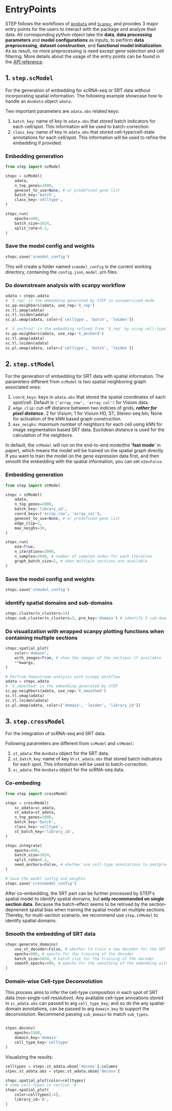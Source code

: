 # EntryPoints

STEP follows the workflows of [`AnnData`](https://anndata.readthedocs.io/en/latest/) and [`Scanpy`](https://scanpy.readthedocs.io/en/stable/), and provides 3 major entry points for the users to interact with the package and analyze their data. All corresponding python object take the **data**, **data processing parameters** and **model configurations** as inputs, to perform **data preprocessing**, **dataset construction**, and **functional model initialization**. 
As as result, no more preprocessing is need except gene selection and cell filtering.
More details about the usage of the entry points can be found in the [API reference](https://sggb0nd.github.io/step/autoapi/index.html#api-reference).

## 1. `step.scModel`
For the generation of embedding for scRNA-seq or SRT data without incorporating spatial information. The following example showcase how to handle an `AnnData` object `adata.`

Two important parameters are `adata.obs` related keys:
1. `batch_key`: name of key in `adata.obs` that stored batch indicators for each cell/spot. This information will be used to batch-correction.
2. `class_key`: name of key in `adata.obs` that stored cell-type/cell-state annotations for each cell/spot. This information will be used to refine the embedding if provided.

### Embedding generation

```python
from step import scModel

stepc = scModel(
    adata, 
    n_top_genes=2000,
    geneset_to_use=None, # or predefined gene list 
    batch_key='batch',
    class_key='celltype',
)

stepc.run(
    epochs=400,
    batch_size=1024,
    split_rate=0.2,
)
```

### Save the model config and weights
```python
stepc.save('scmodel_config')
```
This will create a folder named `scmodel_config` in the current working directory, containing the `config.json`, `model.pth` files.

### Do downstream analysis with scanpy workflow
```python
adata = stepc.adata
# 'X_rep' is the embedding generated by STEP in unsupervised mode
sc.pp.neighbors(adata, use_rep='X_rep')
sc.tl.umap(adata)
sc.tl.leiden(adata)
sc.pl.umap(adata, color=['celltype', 'batch', 'leiden'])

# 'X_anchrod' is the embedding refined from 'X_rep' by using cell-type annotations
sc.pp.neighbors(adata, use_rep='X_anchord')
sc.tl.umap(adata)
sc.tl.leiden(adata)
sc.pl.umap(adata, color=['celltype', 'batch', 'leiden'])
```

## 2. `step.stModel`
For the generation of embedding for SRT data with spatial information.
The parameters different from `scModel` is two spatial neighboring graph associated ones:
1. `coord_keys`: keys in `adata.obs` that stored the spatial coordinates of each spot/cell. Default is `('array_row', 'array_col')` for Visium data.
2. `edge_clip`: cut-off distance between two indicies of grids, ***rather for pixel distance***. 2 for Visium; 1 for Visium HD, ST, Stereo-seq bin; None for activation of the kNN based graph construction.
3. `max_neighs`: maximum number of neighbors for each cell using kNN for image segmentation based SRT data. Euclidean distance is used for the calculation of the neighbors.

In default, the `stModel` will run on the end-to-end mode(the '**fast mode**' in paper), which means the model will be trained on the spatial graph directly. If you want to train the model on the gene expression data first, and then smooth the embedding with the spatial information, you can set `e2e=False`.

### Embedding generation
```python
from step import stModel

stepc = stModel(
    adata, 
    n_top_genes=2000,
    batch_key='library_id',
    coord_keys=('array_row', 'array_col'),
    geneset_to_use=None, # or predefined gene list
    edge_clip=2,
    max_neighs=30,
)

stepc.run(
    e2e=True,
    n_iterations=2000,
    n_samples=2048, # number of sampled nodes for each iteration
    graph_batch_size=2, # when multiple sections are available
)
```

### Save the model config and weights
```python
stepc.save('stmodel_config')
```

### identify spatial domains and sub-domains
```python
stepc.cluster(n_clusters=10)
stepc.sub_cluster(n_clusters=3, pre_key='domain') # identify 3 sub-domains for each identified domains
```

### Do visualization with wrapped scanpy plotting functions when containing multiple sections
```python
stepc.spatial_plot(
    color='domain',
    with_images=True, # show the images of the sections if available
    **kwargs,
)

# Perfrom downstream analysis with scanpy workflow
adata = stepc.adata
# 'X_smoothed' is the embedding generated by STEP
sc.pp.neighbors(adata, use_rep='X_smoothed')
sc.tl.umap(adata)
sc.tl.leiden(adata)
sc.pl.umap(adata, color=['domain', 'leiden', 'library_id'])
```

## 3. `step.crossModel`
For the integration of scRNA-seq and SRT data.

Following parameters are different from `scModel` and `stModel`:
1. `st_adata`: the `AnnData` object for the SRT data.
2. `st_batch_key`: name of key in `st_adata.obs` that stored batch indicators for each spot. This information will be used to batch-correction.
3. `sc_adata`: the `AnnData` object for the scRNA-seq data.

### Co-embeding
```python
from step import crossModel

stepc = crossModel(
    sc_adata=sc_adata,
    st_adata=st_adata,
    n_top_genes=2000,
    batch_key='batch',
    class_key='celltype',
    st_batch_key='library_id',
)

stepc.integrate(
    epochs=400,
    batch_size=1024,
    split_rate=0.2,
    need_anchors=False, # whether use cell-type annotations to postprocess the co-embedding
)

# Save the model config and weights
stepc.save('crossmodel_config')
```

After co-embedding, the SRT part can be further processed by STEP's spatial model to identify spatial domains, but **only recommended on single section data**. Because the batch-effect seems to be retrived by the section-depnenent spatial bias when training the spatial model on multiple sections. Thereby, for multi-section scenario, we recommend use `step.stModel` to identify spatial domains.

### Smooth the embedding of SRT data
```python
stepc.generate_domains(
    use_st_decoder=False, # whether to train a new decoder for the SRT data
    epochs=800, # epochs for the training of the decoder
    batch_size=1024, # batch size for the training of the decoder
    smooth_epochs=800, # epochs for the smoothing of the embedding with training a spaital model
)
```

### Domain-wise Cell-type Deconvolution
This process aims to infer the cell-type composition in each spot of SRT data (non-single-cell resolution). Any available cell-type annoations stored in `sc_adata.obs` can passed to arg `cell_type_key`; and so do the any spatial-domain annotations, can be passed to arg `domain_key` to support the deconvolution. Recommend passing `sub_domain` to match `sub_types`.
```python

stpec.deconv(
    epochs=1500,
    domain_key='domain'
    cell_type_key='celltype'
)
```
Visualizing the results:
```python
celltypes = stepc.st_adata.obsm['deconv'].columns
stpec.st_adata.obs = stpec.st_adata.obsm['deconv']

stepc.spatial_plot(color=celltypes)
# some cell-types in section 'A' 
stepc.spatial_plot(
    color=celltypes[:4],
    library_id='A',
)
```
